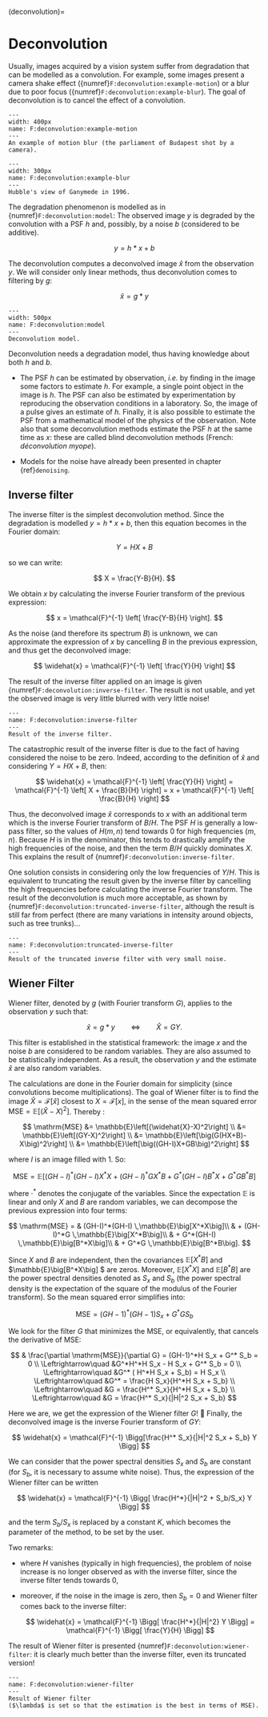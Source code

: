 (deconvolution)=
# Deconvolution

Usually, images acquired by a vision system suffer from degradation that can be modelled as a convolution.
For example, some images present a camera shake effect ({numref}`F:deconvolution:example-motion`)
or a blur due to poor focus ({numref}`F:deconvolution:example-blur`).
The goal of deconvolution is to cancel the effect of a convolution.

```{figure} budapest.jpg
---
width: 400px
name: F:deconvolution:example-motion
---
An example of motion blur (the parliament of Budapest shot by a camera).
```

```{figure} ganymede.png
---
width: 300px
name: F:deconvolution:example-blur
---
Hubble's view of Ganymede in 1996.
```

<!-- rosetta.jpg / Example of poor focus blur (Rosetta spacecraft last image). -->

The degradation phenomenon is modelled as in {numref}`F:deconvolution:model`:
The observed image $y$ is degraded by the convolution with a PSF $h$ and, possibly, by a noise $b$ (considered to be additive).

$$
y = h*x + b
$$

The deconvolution computes a deconvolved image $\widehat{x}$ from the observation $y$.
We will consider only linear methods, thus deconvolution comes to filtering by $g$:

$$
\widehat{x} = g*y
$$

```{figure} model-deconvolution.png
---
width: 500px
name: F:deconvolution:model
---
Deconvolution model.
```

Deconvolution needs a degradation model, thus having knowledge about both $h$ and $b$.

* The PSF $h$ can be estimated by observation, _i.e._ by finding in the image some factors to estimate $h$.
  For example, a single point object in the image is $h$.
  The PSF can also be estimated by experimentation by reproducing the observation conditions in a laboratory.
  So, the image of a pulse gives an estimate of $h$.
  Finally, it is also possible to estimate the PSF from a mathematical model of the physics of the observation.
  Note also that some deconvolution methods estimate the PSF $h$ at the same time as $x$:
  these are called blind deconvolution methods (French: _déconvolution myope_).
  
  <!-- développer le 1er exemple, notamment avec une illustration en astro -->
  <!-- 1er point : déconvolution naïve en l'absence de bruit dans une petite zone, essai--erreur, ..-->

* Models for the noise have already been presented in chapter {ref}`denoising`.


## Inverse filter

The inverse filter is the simplest deconvolution method.
Since the degradation is modelled $y = h*x + b$, then this equation becomes in the Fourier domain:

$$
Y = HX + B
$$

so we can write:

$$
X = \frac{Y-B}{H}.
$$

We obtain $x$ by calculating the inverse Fourier transform of the previous expression:

$$
x = \mathcal{F}^{-1} \left[ \frac{Y-B}{H} \right].
$$

As the noise (and therefore its spectrum $B$) is unknown,
we can approximate the expression of $x$ by cancelling $B$ in the previous expression,
and thus get the deconvolved image:

$$
\widehat{x} = \mathcal{F}^{-1} \left[ \frac{Y}{H} \right]
$$

The result of the inverse filter applied on an image is given {numref}`F:deconvolution:inverse-filter`.
The result is not usable, and yet the observed image is very little blurred with very little noise!

```{figure} inverse-filter.svg
---
name: F:deconvolution:inverse-filter
---
Result of the inverse filter.
```

The catastrophic result of the inverse filter is due to the fact of having considered the noise to be zero.
Indeed, according to the definition of $\widehat{x}$ and considering $Y = HX + B$, then:

$$
\widehat{x}
= \mathcal{F}^{-1} \left[ \frac{Y}{H} \right]
= \mathcal{F}^{-1} \left[ X + \frac{B}{H} \right]
= x + \mathcal{F}^{-1} \left[ \frac{B}{H} \right]
$$

Thus, the deconvolved image $\widehat{x}$ corresponds to $x$ with an additional term which is the inverse Fourier transform of $B/H$.
The PSF $H$ is generally a low-pass filter, so the values of $H(m,n)$ tend towards $0$ for high frequencies $(m,n)$.
Because $H$ is in the denominator, this tends to drastically amplify the high frequencies of the noise,
and then the term $B/H$ quickly dominates $X$.
This explains the result of {numref}`F:deconvolution:inverse-filter`.

One solution consists in considering only the low frequencies of $Y/H$.
This is equivalent to truncating the result given by the inverse filter by cancelling the high frequencies before calculating the inverse Fourier transform.
The result of the deconvolution is much more acceptable, as shown by {numref}`F:deconvolution:truncated-inverse-filter`,
although the result is still far from perfect (there are many variations in intensity around objects, such as tree trunks)...

```{figure} truncated-inverse-filter.svg
---
name: F:deconvolution:truncated-inverse-filter
---
Result of the truncated inverse filter with very small noise.
```


## Wiener Filter

Wiener filter, denoted by $g$ (with Fourier transform $G$), applies to the observation $y$ such that:

$$
\widehat{x} = g * y
\qquad\Leftrightarrow\qquad
\widehat{X} = GY.
$$

This filter is established in the statistical framework: the image $x$ and the noise $b$ are considered to be random variables.
They are also assumed to be statistically independent.
As a result, the observation $y$ and the estimate $\widehat{x}$ are also random variables.

The calculations are done in the Fourier domain for simplicity (since convolutions become multiplications).
The goal of Wiener filter is to find the image $\widehat{X} = \mathcal{F}[\widehat{x}]$ closest to $X = \mathcal{F}[x]$,
in the sense of the mean squared error $\mathrm{MSE} = \mathbb{E}\left[(\widehat{X}-X)^2\right]$.
Thereby :

$$
\mathrm{MSE}
&= \mathbb{E}\left[(\widehat{X}-X)^2\right] \\
&= \mathbb{E}\left[(GY-X)^2\right] \\
&= \mathbb{E}\left[\big(G(HX+B)-X\big)^2\right] \\
&= \mathbb{E}\left[\big((GH-I)X+GB\big)^2\right]
$$

where $I$ is an image filled with 1.
So:

$$
\mathrm{MSE} = \mathbb{E}\Big[ (GH-I)^*(GH-I)X^*X + (GH-I)^*GX^*B + G^*(GH-I)B^*X + G^*GB^*B \Big]
$$

where $\cdot^*$ denotes the conjugate of the variables.
Since the expectation $\mathbb{E}$ is linear and only $X$ and $B$ are random variables,
we can decompose the previous expression into four terms:

$$
\mathrm{MSE}
= &   (GH-I)^*(GH-I) \,\mathbb{E}\big[X^*X\big]\\
  & + (GH-I)^*G      \,\mathbb{E}\big[X^*B\big]\\
  & + G^*(GH-I)      \,\mathbb{E}\big[B^*X\big]\\
  & + G^*G           \,\mathbb{E}\big[B^*B\big].
$$

Since $X$ and $B$ are independent, then the covariances $\mathbb{E}\big[X^*B\big]$ and $\mathbb{E}\big[B^*X\big] $ are zeros.
Moreover, $\mathbb{E}\big[X^*X\big]$ and $\mathbb{E}\big[B^*B\big]$ are the power spectral densities denoted as $S_x$ and $S_b$
(the power spectral density is the expectation of the square of the modulus of the Fourier transform).
So the mean squared error simplifies into:

$$
\mathrm{MSE} = (GH-1)^*(GH-1) S_x + G^*G S_b
$$

We look for the filter $G$ that minimizes the MSE, or equivalently, that cancels the derivative of MSE:

$$
                       & \frac{\partial \mathrm{MSE}}{\partial G} = (GH-1)^*H S_x + G^* S_b = 0 \\
  \Leftrightarrow\quad &G^*H^*H S_x - H S_x + G^* S_b = 0  \\
  \Leftrightarrow\quad &G^* ( H^*H S_x + S_b) = H S_x  \\
  \Leftrightarrow\quad &G^* = \frac{H S_x}{H^*H S_x + S_b}  \\
  \Leftrightarrow\quad &G = \frac{H^* S_x}{H^*H S_x + S_b}  \\
  \Leftrightarrow\quad &G = \frac{H^* S_x}{|H|^2 S_x + S_b}
$$

Here we are, we get the expression of the Wiener filter $G$! 🥳
Finally, the deconvolved image is the inverse Fourier transform of $GY$:

$$
\widehat{x} = \mathcal{F}^{-1} \Bigg[\frac{H^* S_x}{|H|^2 S_x + S_b} Y \Bigg]
$$

We can consider that the power spectral densities $S_x$ and $S_b$ are constant
(for $S_b$, it is necessary to assume white noise).
Thus, the expression of the Wiener filter can be written

$$
\widehat{x} = \mathcal{F}^{-1} \Bigg[ \frac{H^*}{|H|^2 + S_b/S_x} Y \Bigg]
$$

and the term $S_b/S_x$ is replaced by a constant $K$, which becomes the parameter of the method, to be set by the user.

Two remarks:

* where $H$ vanishes (typically in high frequencies),
  the problem of noise increase is no longer observed as with the inverse filter,
  since the inverse filter tends towards 0,

* moreover, if the noise in the image is zero, then $S_b = 0$ and Wiener filter comes back to the inverse filter:

  $$
  \widehat{x}
  = \mathcal{F}^{-1} \Bigg[ \frac{H^*}{|H|^2} Y \Bigg]
  = \mathcal{F}^{-1} \Bigg[ \frac{Y}{H} \Bigg]
  $$
  
The result of Wiener filter is presented {numref}`F:deconvolution:wiener-filter`:
it is clearly much better than the inverse filter, even its truncated version!

```{figure} wiener-filter.svg
---
name: F:deconvolution:wiener-filter
---
Result of Wiener filter
($\lambda$ is set so that the estimation is the best in terms of MSE).
```


<!-- Cela dit, il n'est pas juste de comparer ces deux méthodes sur la {numref}`F:deconvolution:wiener`,
car les paramètres des méthodes (10% et $K=10^{-5}$) ne sont peut être pas les meilleurs.
Il se pose donc la question : comment régler le paramètre de chaque méthode ?

```{margin}
L'EQM dont il est question ici n'est pas au sens statistique, comme ci-avant.
Il s'agit ici du carré de la différence entre les deux images.
```

Pour y répondre, la {numref}`F:deconvolution:parametre` représente la qualité du résultat, en termes d'EQM,
en fonction de ces paramètres.
On constate que pour le meilleur choix des paramètres (point rouge sur la courbe),
l'EQM est bien meilleure pour le filtre de Wiener que pour le filtre inverse.
Le résultat correspondant est représenté {numref}`F:deconvolution:wiener-best`.
La différence sur cette sous-image est assez faible, mais il n'empêche que le dessin sur la voile est plus net avec le filtre de Wiener.

```{figure} figs/restauration15.png
---
width: 600px
name: F:deconvolution:parametre
---
Comparaison de l'EQM en fonction du paramètre de la méthode, pour le filtre inverse tronqué et le filtre de Wiener.
```

```{figure} figs/restauration16.png
---
width: 600px
name: F:deconvolution:wiener-best
---
Résultat du filtre inverse tronquée et du filtre de Wiener pour les meilleurs choix de paramètres.
``` -->
